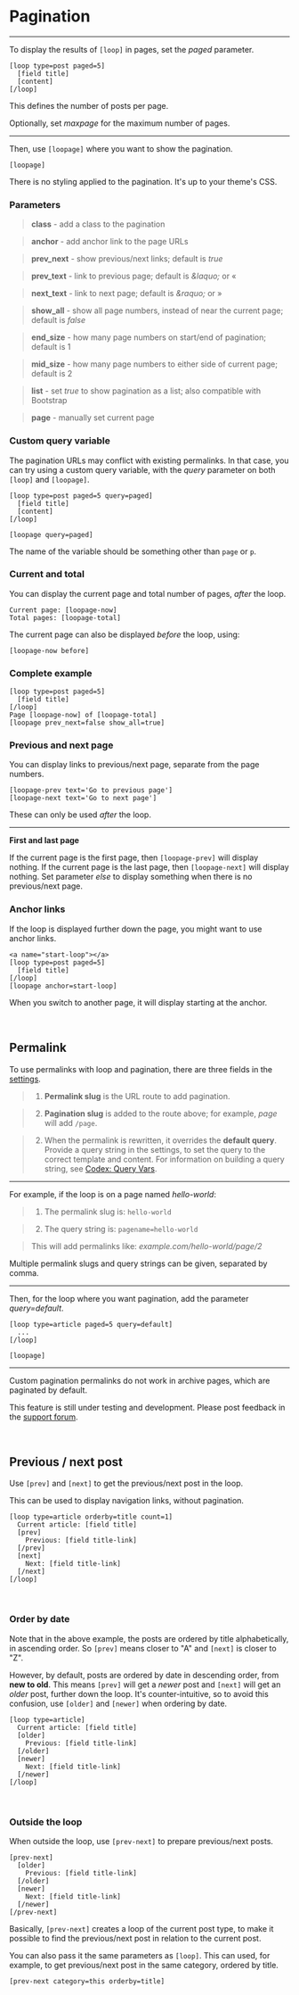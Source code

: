 # Pagination

---


To display the results of `[loop]` in pages, set the *paged* parameter.

~~~
[loop type=post paged=5]
  [field title]
  [content]
[/loop]
~~~

This defines the number of posts per page.

Optionally, set *maxpage* for the maximum number of pages.

---

Then, use `[loopage]` where you want to show the pagination.

~~~
[loopage]
~~~

There is no styling applied to the pagination. It's up to your theme's CSS.



### Parameters

> **class** - add a class to the pagination

> **anchor** - add anchor link to the page URLs

> **prev_next** - show previous/next links; default is *true*

> **prev_text** - link to previous page; default is *&amp;laquo;* or &laquo;

> **next_text** - link to next page; default is *&amp;raquo;* or &raquo;

> **show_all** - show all page numbers, instead of near the current page; default is *false*

> **end_size** - how many page numbers on start/end of pagination; default is 1

> **mid_size** - how many page numbers to either side of current page; default is 2

> **list** - set *true* to show pagination as a list; also compatible with Bootstrap

> **page** - manually set current page


### Custom query variable

The pagination URLs may conflict with existing permalinks. In that case, you can try using a custom query variable, with the *query* parameter on both `[loop]` and `[loopage]`.

~~~
[loop type=post paged=5 query=paged]
  [field title]
  [content]
[/loop]

[loopage query=paged]
~~~

The name of the variable should be something other than `page` or `p`.

### Current and total

You can display the current page and total number of pages, *after* the loop.

~~~
Current page: [loopage-now]
Total pages: [loopage-total]
~~~

The current page can also be displayed *before* the loop, using:

~~~
[loopage-now before]
~~~

### Complete example

~~~
[loop type=post paged=5]
  [field title]
[/loop]
Page [loopage-now] of [loopage-total]
[loopage prev_next=false show_all=true]
~~~

### Previous and next page

You can display links to previous/next page, separate from the page numbers.

~~~
[loopage-prev text='Go to previous page']
[loopage-next text='Go to next page']
~~~

These can only be used *after* the loop.

---

**First and last page**

If the current page is the first page, then `[loopage-prev]` will display nothing. If the current page is the last page, then `[loopage-next]` will display nothing. Set parameter *else* to display something when there is no previous/next page.

### Anchor links

If the loop is displayed further down the page, you might want to use anchor links.

~~~
<a name="start-loop"></a>
[loop type=post paged=5]
  [field title]
[/loop]
[loopage anchor=start-loop]
~~~

When you switch to another page, it will display starting at the anchor.

&nbsp;


## Permalink

To use permalinks with loop and pagination, there are three fields in the [settings](options-general.php?page=ccs_reference&tab=settings).

> 1. **Permalink slug** is the URL route to add pagination.

> 2. **Pagination slug** is added to the route above; for example, *page* will add `/page`.

> 2. When the permalink is rewritten, it overrides the **default query**. Provide a query string in the settings, to set the query to the correct template and content. For information on building a query string, see [Codex: Query Vars](https://codex.wordpress.org/WordPress_Query_Vars).

---

For example, if the loop is on a page named *hello-world*:

> 1. The permalink slug is: `hello-world`

> 2. The query string is: `pagename=hello-world`

> This will add permalinks like: *example.com/hello-world/page/2*

Multiple permalink slugs and query strings can be given, separated by comma.

---

Then, for the loop where you want pagination, add the parameter *query=default*.

~~~
[loop type=article paged=5 query=default]
  ...
[/loop]

[loopage]
~~~

---

Custom pagination permalinks do not work in archive pages, which are paginated by default.

This feature is still under testing and development. Please post feedback in the [support forum](http://wordpress.org/support/plugin/custom-content-shortcode).

&nbsp;

## Previous / next post

Use `[prev]` and `[next]` to get the previous/next post in the loop.

This can be used to display navigation links, without pagination.

~~~
[loop type=article orderby=title count=1]
  Current article: [field title]
  [prev]
    Previous: [field title-link]
  [/prev]
  [next]
    Next: [field title-link]
  [/next]
[/loop]
~~~

&nbsp;

### Order by date

Note that in the above example, the posts are ordered by title alphabetically, in ascending order. So `[prev]` means closer to "A" and `[next]` is closer to "Z".

However, by default, posts are ordered by date in descending order, from **new to old**. This means `[prev]` will get a *newer* post and `[next]` will get an *older* post, further down the loop. It's counter-intuitive, so to avoid this confusion, use `[older]` and `[newer]` when ordering by date.

```
[loop type=article]
  Current article: [field title]
  [older]
    Previous: [field title-link]
  [/older]
  [newer]
    Next: [field title-link]
  [/newer]
[/loop]
```

&nbsp;

### Outside the loop

When outside the loop, use `[prev-next]` to prepare previous/next posts.

```
[prev-next]
  [older]
    Previous: [field title-link]
  [/older]
  [newer]
    Next: [field title-link]
  [/newer]
[/prev-next]
```

Basically, `[prev-next]` creates a loop of the current post type, to make it possible to find the previous/next post in relation to the current post.

You can also pass it the same parameters as `[loop]`. This can used, for example, to get previous/next post in the same category, ordered by title.

```
[prev-next category=this orderby=title]
```

